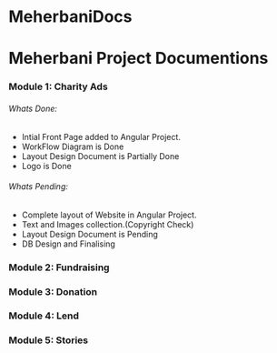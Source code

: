 # MeherbaniDocs
<h1>Meherbani Project Documentions</h1>

<h3>Module 1: Charity Ads</h3>
<h6>Whats Done:</h6>
<ul>
  <li>Intial Front Page added to Angular Project.</li>
  <li>WorkFlow Diagram is Done</li>
  <li>Layout Design Document is Partially Done</li>
  <li>Logo is Done</li>
</ul>

<h6>Whats Pending:</h6>
<ul>
  <li> Complete layout of Website in Angular Project.</li>
  <li> Text and Images collection.(Copyright Check)</li>
  <li> Layout Design Document is Pending</li>
  <li> DB Design and Finalising</li>
</ul>

<h3>Module 2: Fundraising</h3>
<h3>Module 3: Donation</h3>
<h3>Module 4: Lend</h3>
<h3>Module 5: Stories</h3>
